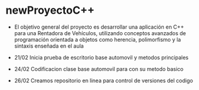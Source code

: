 # newProyectoC++

* El objetivo general del proyecto es desarrollar una aplicación en C++ para una Rentadora de Vehículos, utilizando conceptos avanzados de programación orientada a objetos     como herencia, polimorfismo y la sintaxis enseñada en el aula

 * 21/02 Inicia prueba de escritorio  base automovil y metodos principales
 * 24/02 Codificacion clase base automovil para con su metodo basico
 * 26/02 Creamos repositorio en linea para control de versiones del codigo
